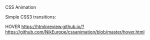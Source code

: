 

CSS Animation


Simple CSS3 transitions:

HOVER https://htmlpreview.github.io/?https://github.com/NikEurope/cssanimation/blob/master/hover.html






